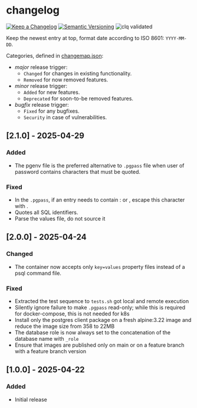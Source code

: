 # changelog

[![Keep a Changelog](https://img.shields.io/badge/Keep%20a%20Changelog-1.0.0-informational)](https://keepachangelog.com/en/1.0.0/)
[![Semantic Versioning](https://img.shields.io/badge/Sematic%20Versioning-2.0.0-informational)](https://semver.org/spec/v2.0.0.html)
![clq validated](https://img.shields.io/badge/clq-validated-success)

Keep the newest entry at top, format date according to ISO 8601: `YYYY-MM-DD`.

Categories, defined in [changemap.json](.github/clq/changemap.json):

- *major* release trigger:
  - `Changed` for changes in existing functionality.
  - `Removed` for now removed features.
- *minor* release trigger:
  - `Added` for new features.
  - `Deprecated` for soon-to-be removed features.
- *bugfix* release trigger:
  - `Fixed` for any bugfixes.
  - `Security` in case of vulnerabilities.

## [2.1.0] - 2025-04-29

### Added

- The pgenv file is the preferred alternative to `.pgpass` file when user of password contains characters that must be quoted.

### Fixed

- In the `.pgpass`, if an entry needs to contain : or \, escape this character with \.
- Quotes all SQL identifiers.
- Parse the values file, do not source it

## [2.0.0] - 2025-04-24

### Changed

- The container now accepts only `key=values` property files instead of a psql command file.

### Fixed

- Extracted the test sequence to `tests.sh` got local and remote execution
- Silently ignore failure to make `.pgpass` read-only; while this is required for docker-compose, this is not needed for k8s 
- Install only the postgres client package on a fresh alpine:3.22 image and reduce the image size from 358 to 22MB
- The database role is now always set to the concatenation of the database name with `_role`
- Ensure that images are published only on main or on a feature branch with a feature branch version

## [1.0.0] - 2025-04-22

### Added

- Initial release
